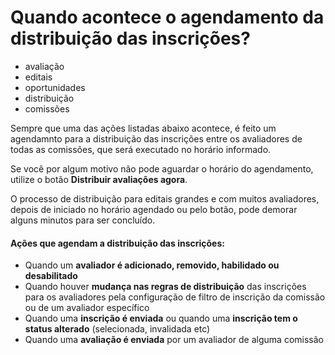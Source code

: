 # Quando acontece o agendamento da distribuição das inscrições?

- avaliação
- editais
- oportunidades
- distribuição
- comissões

Sempre que uma das ações listadas abaixo acontece, é feito um agendamnto para a distribuição das inscrições entre os avaliadores de todas as comissões, que será executado no horário informado.

Se você por algum motivo não pode aguardar o horário do agendamento, utilize o botão **Distribuir avaliações agora**.

O processo de distribuição para editais grandes e com muitos avaliadores, depois de iniciado no horário agendado ou pelo botão, pode demorar alguns minutos para ser concluído.

#### **Ações que agendam a distribuição das inscrições:**
- Quando um **avaliador é adicionado, removido, habilidado ou desabilitado**
- Quando houver **mudança nas regras de distribuição** das inscrições para os avaliadores pela configuração de filtro de inscrição da comissão ou de um avaliador específico
- Quando uma **inscrição é enviada** ou quando uma **inscrição tem o status alterado** (selecionada, invalidada etc)
- Quando uma **avaliação é enviada** por um avaliador de alguma comissão